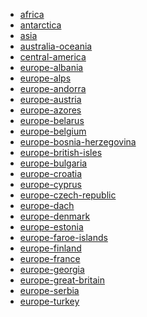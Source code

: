 * [africa](https://circle-artifacts.com/gh/navit-gps/maptool/716/artifacts/0/tmp/circle-artifacts.VzlyqEI/africa.bin)
* [antarctica](https://circle-artifacts.com/gh/navit-gps/maptool/705/artifacts/0/tmp/circle-artifacts.oH1zmF5/antarctica.bin)
* [asia]()
* [australia-oceania](https://circle-artifacts.com/gh/navit-gps/maptool/720/artifacts/0/tmp/circle-artifacts.IgTLfZl/australia-oceania.bin)
* [central-america](https://circle-artifacts.com/gh/navit-gps/maptool/709/artifacts/0/tmp/circle-artifacts.QHG6LIu/central-america.bin)
* [europe-albania](https://circle-artifacts.com/gh/navit-gps/maptool/596/artifacts/0/tmp/circle-artifacts.gW8XVcR/europe-albania.bin)
* [europe-alps](https://circle-artifacts.com/gh/navit-gps/maptool/514/artifacts/0/tmp/circle-artifacts.7Jf3pjA/europe-alps.bin)
* [europe-andorra](https://circle-artifacts.com/gh/navit-gps/maptool/598/artifacts/0/tmp/circle-artifacts.pdijeEh/europe-andorra.bin)
* [europe-austria](https://circle-artifacts.com/gh/navit-gps/maptool/599/artifacts/0/tmp/circle-artifacts.XmzYr7k/europe-austria.bin)
* [europe-azores](https://circle-artifacts.com/gh/navit-gps/maptool/600/artifacts/0/tmp/circle-artifacts.p7UwJmT/europe-azores.bin)
* [europe-belarus](https://circle-artifacts.com/gh/navit-gps/maptool/518/artifacts/0/tmp/circle-artifacts.s0wgQkj/europe-belarus.bin)
* [europe-belgium](https://circle-artifacts.com/gh/navit-gps/maptool/519/artifacts/0/tmp/circle-artifacts.vHoy9pm/europe-belgium.bin)
* [europe-bosnia-herzegovina](https://circle-artifacts.com/gh/navit-gps/maptool/520/artifacts/0/tmp/circle-artifacts.KggTlGf/europe-bosnia-herzegovina.bin)
* [europe-british-isles](https://circle-artifacts.com/gh/navit-gps/maptool/604/artifacts/0/tmp/circle-artifacts.d37zIch/europe-british-isles.bin)
* [europe-bulgaria](https://circle-artifacts.com/gh/navit-gps/maptool/605/artifacts/0/tmp/circle-artifacts.ckNclIr/europe-bulgaria.bin)
* [europe-croatia](https://circle-artifacts.com/gh/navit-gps/maptool/737/artifacts/0/tmp/circle-artifacts.YTnaK3A/europe-croatia.bin)
* [europe-cyprus](https://circle-artifacts.com/gh/navit-gps/maptool/524/artifacts/0/tmp/circle-artifacts.p61TP2r/europe-cyprus.bin)
* [europe-czech-republic](https://circle-artifacts.com/gh/navit-gps/maptool/697/artifacts/0/tmp/circle-artifacts.bHG2wYE/europe-czech-republic.bin)
* [europe-dach]()
* [europe-denmark](https://circle-artifacts.com/gh/navit-gps/maptool/436/artifacts/0/tmp/circle-artifacts.oKYSlI8/europe-denmark.bin)
* [europe-estonia](https://circle-artifacts.com/gh/navit-gps/maptool/528/artifacts/0/tmp/circle-artifacts.hFU6eWs/europe-estonia.bin)
* [europe-faroe-islands](https://circle-artifacts.com/gh/navit-gps/maptool/529/artifacts/0/tmp/circle-artifacts.aRKZnxH/europe-faroe-islands.bin)
* [europe-finland](https://circle-artifacts.com/gh/navit-gps/maptool/530/artifacts/0/tmp/circle-artifacts.9A8EqvT/europe-finland.bin)
* [europe-france]()
* [europe-georgia](https://circle-artifacts.com/gh/navit-gps/maptool/532/artifacts/0/tmp/circle-artifacts.zhxlKsX/europe-georgia.bin)
* [europe-great-britain](https://circle-artifacts.com/gh/navit-gps/maptool/534/artifacts/0/tmp/circle-artifacts.uOXzDHK/europe-great-britain.bin)
* [europe-serbia](https://circle-artifacts.com/gh/navit-gps/maptool/475/artifacts/0/tmp/circle-artifacts.BzDwarC/europe-serbia.bin)
* [europe-turkey](https://circle-artifacts.com/gh/navit-gps/maptool/488/artifacts/0/tmp/circle-artifacts.yPp7ARK/europe-turkey.bin)
